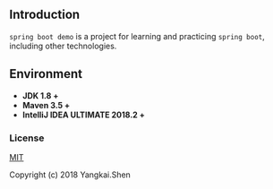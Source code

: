 ## Introduction

`spring boot demo` is a project for learning and practicing `spring boot`, including other technologies.

## Environment

- **JDK 1.8 +**
- **Maven 3.5 +**
- **IntelliJ IDEA ULTIMATE 2018.2 +**


### License

[MIT](http://opensource.org/licenses/MIT)

Copyright (c) 2018 Yangkai.Shen
